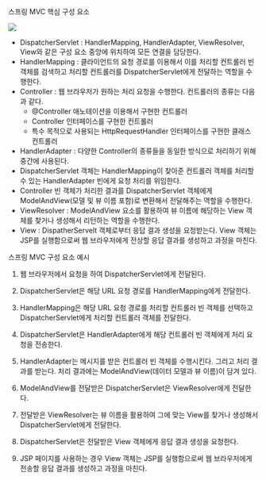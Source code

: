 스프링 MVC 핵심 구성 요소

![](https://img1.daumcdn.net/thumb/R1280x0/?scode=mtistory2&fname=https%3A%2F%2Fblog.kakaocdn.net%2Fdn%2F9cf1r%2FbtraP9TUPct%2FkvIE6igibVGKCws8pbKItK%2Fimg.png)

* DispatcherServlet : HandlerMapping, HandlerAdapter, ViewResolver, View와 같은 구성 요소 중앙에 위치하여 모든 연결을 담당한다.
* HandlerMapping : 클라이언트의 요청 경로를 이용해서 이를 처리할 컨트롤러 빈 객체를 검색하고 처리할 컨트롤러를 DispatcherServlet에게 전달하는 역할을 수행한다.
* Controller : 웹 브라우저가 원하는 처리 요청을 수행한다. 컨트롤러의 종류는 다음과 같다.
  * @Controller 애노테이션을 이용해서 구현한 컨트롤러
  * Controller 인터페이스를 구현한 컨트롤러
  * 특수 목적으로 사용되는 HttpRequestHandler 인터페이스를 구현한 클래스 컨트롤러
* HandlerAdapter : 다양한 Controller의 종류들을 동일한 방식으로 처리하기 위해 중간에 사용된다.
* DispatcherServlet 객체는 HandlerMapping이 찾아준 컨트롤러 객체를 처리할 수 있는 HandlerAdapter 빈에게 요청 처리를 위임한다.
* Controller 빈 객체가 처리한 결과를 DispatcherServlet 객체에게 ModelAndView(모델 및 뷰 이름 포함)로 변환해서 전달해주는 역할을 수행한다.
* ViewResolver : ModelAndView 요소를 활용하여 뷰 이름에 해당하는 View 객체를 찾거나 생성해서 리턴하는 역할을 수행한다.
* View : DispatherServelt 객체로부터 응답 결과 생성을 요청받는다. View 객체는 JSP를 실행함으로써 웹 브라우저에게 전상할 응답 결과를 생성하고 과정을 마친다.

스프링 MVC 구성 요소 예시

1. 웹 브라우저에서 요청을 하여 DispatcherServlet에게 전달된다.

2. DispatcherServlet은 해당 URL 요청 경로를 HandlerMapping에게 전달한다.

3. HandlerMapping은 해당 URL 요청 경로를 처리할 컨트롤러 빈 객체를 선택하고 DispatcherServlet에게 처리할 컨트롤러 객체를 전달한다.

4. DispatcherServlet은 HandlerAdapter에게 해당 컨트롤러 빈 객체에게 처리 요청을 전송한다.

5. HandlerAdapter는 메시지를 받은 컨트롤러 빈 객체를 수행시킨다. 그리고 처리 결과를 받는다. 처리 결과에는 ModelAndView(데이터 모델과 뷰 이름)이 담겨 있다.

6. ModelAndView를 전달받은 DispatcherServlet은 ViewResolver에게 전달한다.

7. 전달받은 ViewResolver는 뷰 이름을 활용하여 그에 맞는 View를 찾거나 생성해서 DispatcherServlet에게 전달한다.

8. DispatcherServlet은 전달받은 View 객체에게 응답 결과 생성을 요청한다.

9. JSP 페이지를 사용하는 경우 View 객체는 JSP를 실행함으로써 웹 브라우저에게 전송할 응답 결과를 생성하고 과정을 마친다.
